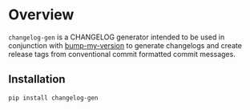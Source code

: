 # Overview

`changelog-gen` is a CHANGELOG generator intended to be used in conjunction
with [bump-my-version](https://github.com/callowayproject/bump-my-version) to generate
changelogs and create release tags from conventional commit formatted commit messages.

## Installation

```bash
pip install changelog-gen
```
